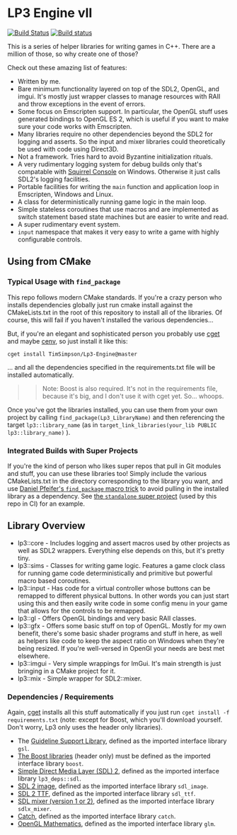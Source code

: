# LP3 Engine vII

[![Build Status](https://travis-ci.org/TimSimpson/Lp3-Engine.svg?branch=master)](https://travis-ci.org/TimSimpson/Lp3-Engine)
[![Build status](https://ci.appveyor.com/api/projects/status/hro698ynw2t40014?svg=true)](https://ci.appveyor.com/project/TimSimpson/lp3-engine)

This is a series of helper libraries for writing games in C++. There are a million of those, so why create one of those?

Check out these amazing list of features:

* Written by me.
* Bare minimum functionality layered on top of the SDL2, OpenGL, and imgui. It's mostly just wrapper classes to manage resources with RAII and throw exceptions in the event of errors.
* Some focus on Emscripten support. In particular, the OpenGL stuff uses generated bindings to OpenGL ES 2, which is useful if you want to make sure your code works with Emscripten.
* Many libraries require no other dependencies beyond the SDL2 for logging and asserts. So the input and mixer libraries could theoretically be used with code using Direct3D.
* Not a framework. Tries hard to avoid Byzantine initialization rituals.
* A very rudimentary logging system for debug builds only that's compatable with [Squirrel Console](https://github.com/TimSimpson/SquirrelConsole) on Windows. Otherwise it just calls SDL2's logging facilities.
* Portable facilities for writing the `main` function and application loop in Emscripten, Windows and Linux.
* A class for deterministically running game logic in the main loop.
* Simple stateless coroutines that use macros and are implemented as switch statement based state machines but are easier to write and read.
* A super rudimentary event system.
* `input` namespace that makes it very easy to write a game with highly configurable controls.


## Using from CMake

### Typical Usage with `find_package`

This repo follows modern CMake standards. If you're a crazy person who installs dependencies globally just run cmake install against the CMakeLists.txt in the root of this repository to install all of the libraries. Of course, this will fail if you haven't installed the various dependencies...

But, if you're an elegant and sophisticated person you probably use [cget](http://cget.readthedocs.io) and maybe [cenv](https://github.com/TimSimpson/cenv), so just install it like this:

    cget install TimSimpson/Lp3-Engine@master

... and all the dependencies specified in the requirements.txt file will be installed automatically.

>> Note: Boost is also required. It's not in the requirements file, because it's big, and I don't use it with cget yet. So... whoops.

Once you've got the libraries installed, you can use them from your own project by calling `find_package(Lp3_LibraryName)` and then referencing the target `lp3::library_name` (as in `target_link_libraries(your_lib PUBLIC lp3::library_name)` ).


### Integrated Builds with Super Projects

If you're the kind of person who likes super repos that pull in Git modules and stuff, you can use these libraries too! Simply include the various CMakeLists.txt in the directory corresponding to the library you want, and use [Daniel Pfeifer's `find_package` macro trick](https://www.youtube.com/watch?v=bsXLMQ6WgIk) to avoid pulling in the installed library as a dependency. See [the `standalone` super project](`standalone/CMakeLists.txt`) (used by this repo in CI) for an example.


## Library Overview

* lp3::core - Includes logging and assert macros used by other projects as well as SDL2 wrappers. Everything else depends on this, but it's pretty tiny.
* lp3::sims - Classes for writing game logic. Features a game clock class for running game code deterministically and primitive but powerful macro based coroutines.
* lp3::input - Has code for a virtual controller whose buttons can be remapped to different physical buttons. In other words you can just start using this and then easily write code in some config menu in your game that allows for the controls to be remapped.
* lp3::gl - Offers OpenGL bindings and very basic RAII classes.
* lp3::gfx - Offers some basic stuff on top of OpenGL. Mostly for my own benefit, there's some basic shader programs and stuff in here, as well as helpers like code to keep the aspect ratio on Windows when they're being resized. If you're well-versed in OpenGl your needs are best met elsewhere.
* lp3::imgui - Very simple wrappings for ImGui. It's main strength is just bringing in a CMake project for it.
* lp3::mix - Simple wrapper for SDL2::mixer.


### Dependencies / Requirements

Again, [cget](http://cget.readthedocs.io) installs all this stuff automatically if you just run `cget install -f requirements.txt` (note: except for Boost, which you'll download yourself. Don't worry, Lp3 only uses the header only libraries).

* The [Guideline Support Library](https://github.com/Microsoft/GSL), defined as the imported interface library `gsl`.
* [The Boost libraries](http://www.boost.org/) (header only) must be defined as the imported interface library `boost`.
* [Simple Direct Media Layer (SDL) 2](https://www.libsdl.org/download-2.0.php), defined as the imported interface library `lp3_deps::sdl`.
* [SDL 2 image](https://www.libsdl.org/projects/SDL_image/docs/SDL_image.html#SEC_Top), defined as the imported interface library `sdl_image`.
* [SDL 2 TTF](https://www.libsdl.org/projects/SDL_ttf/docs/SDL_ttf.html#SEC_Top), defined as the imported interface library `sdl_ttf`.
* [SDL mixer (version 1 or 2)](https://www.libsdl.org/projects/SDL_mixer/), defined as the imported interface library `sdlx_mixer`.
* [Catch](https://github.com/philsquared/Catch), defined as the imported interface library `catch`.
* [OpenGL Mathematics](http://glm.g-truc.net/0.9.8/index.html), defined as the imported interface library `glm`.
